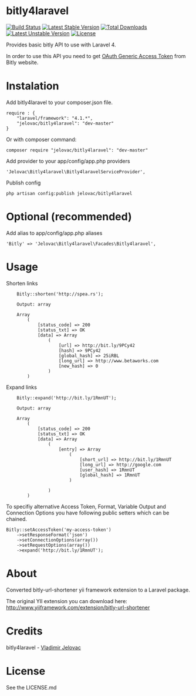bitly4laravel
=============
[![Build Status](https://travis-ci.org/jelovac/bitly4laravel.png?branch=master)](https://travis-ci.org/jelovac/bitly4laravel) [![Latest Stable Version](https://poser.pugx.org/jelovac/bitly4laravel/v/stable.png)](https://packagist.org/packages/jelovac/bitly4laravel) [![Total Downloads](https://poser.pugx.org/jelovac/bitly4laravel/downloads.png)](https://packagist.org/packages/jelovac/bitly4laravel) [![Latest Unstable Version](https://poser.pugx.org/jelovac/bitly4laravel/v/unstable.png)](https://packagist.org/packages/jelovac/bitly4laravel) [![License](https://poser.pugx.org/jelovac/bitly4laravel/license.png)](https://packagist.org/packages/jelovac/bitly4laravel)

Provides basic bitly API to use with Laravel 4.

In order to use this API you need to get [OAuth Generic Access Token](https://bitly.com/a/oauth_apps) from Bitly website.
 
Instalation
===========

Add bitly4laravel to your composer.json file.

    require : {
        "laravel/framework": "4.1.*",
        "jelovac/bitly4laravel": "dev-master"
    }

Or with composer command:

    composer require "jelovac/bitly4laravel": "dev-master"

Add provider to your app/config/app.php providers

    'Jelovac\Bitly4laravel\Bitly4laravelServiceProvider',

Publish config

    php artisan config:publish jelovac/bitly4laravel

Optional (recommended)
======================

Add alias to app/config/app.php aliases

    'Bitly' => 'Jelovac\Bitly4laravel\Facades\Bitly4laravel',

Usage
=====

Shorten links

        Bitly::shorten('http://spea.rs');
        
        Output: array

        Array
            (
                [status_code] => 200
                [status_txt] => OK
                [data] => Array
                    (
                        [url] => http://bit.ly/9PCy42
                        [hash] => 9PCy42
                        [global_hash] => 25iRBL
                        [long_url] => http://www.betaworks.com
                        [new_hash] => 0
                    ) 
            )

Expand links

        Bitly::expand('http://bit.ly/1RmnUT');

        Output: array

        Array
            (
                [status_code] => 200
                [status_txt] => OK
                [data] => Array
                    (
                        [entry] => Array
                            (
                                [short_url] => http://bit.ly/1RmnUT
                                [long_url] => http://google.com
                                [user_hash] => 1RmnUT
                                [global_hash] => 1RmnUT
                            )

                    )
            )

To specifiy alternative Access Token, Format, Variable Output and Connection Options you have following public setters which can be chained.

    Bitly::setAccessToken('my-access-token')
        ->setResponseFormat('json')
        ->setConnectionOptions(array())
        ->setRequestOptions(array())
        ->expand('http://bit.ly/1RmnUT');

About
=====

Converted bitly-url-shortener yii framework extension to a Laravel package.

The original YII extension you can download here: 
http://www.yiiframework.com/extension/bitly-url-shortener

Credits
=======

bitly4laravel - [Vladimir Jelovac](https://github.com/jelovac "Github profile")

License
=======

See the LICENSE.md